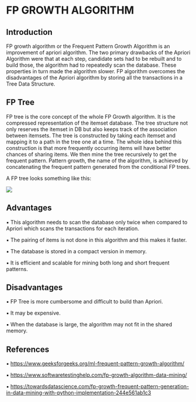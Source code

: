 # FP GROWTH ALGORITHM

## Introduction

FP growth algorithm or the Frequent Pattern Growth Algorithm is an improvement of apriori algorithm. The two primary drawbacks of the Apriori Algorithm were that at each step, candidate sets had to be rebuilt and to build those, the algorithm had to repeatedly scan the database. These properties in turn made the algorithm slower. FP algorithm overcomes the disadvantages of the Apriori algorithm by storing all the transactions in a Tree Data Structure.

## FP Tree

FP tree is the core concept of the whole FP Growth algorithm. It is the compressed representation of the itemset database. The tree structure not only reserves the itemset in DB but also keeps track of the association between itemsets. The tree is constructed by taking each itemset and mapping it to a path in the tree one at a time. The whole idea behind this construction is that more frequently occurring items will have better chances of sharing items. We then mine the tree recursively to get the frequent pattern. Pattern growth, the name of the algorithm, is achieved by concatenating the frequent pattern generated from the conditional FP trees.

A FP tree looks something like this:

![](https://miro.medium.com/max/875/1*P5CAJ1_b89rO09e6hFkWKA.png)

## Advantages

▪ This algorithm needs to scan the database only twice when compared to Apriori which scans the transactions for each iteration.

▪ The pairing of items is not done in this algorithm and this makes it faster.

▪ The database is stored in a compact version in memory.

▪ It is efficient and scalable for mining both long and short frequent patterns.

## Disadvantages

▪ FP Tree is more cumbersome and difficult to build than Apriori.

▪ It may be expensive.

▪ When the database is large, the algorithm may not fit in the shared memory.

## References

▪ https://www.geeksforgeeks.org/ml-frequent-pattern-growth-algorithm/

▪ https://www.softwaretestinghelp.com/fp-growth-algorithm-data-mining/

▪ https://towardsdatascience.com/fp-growth-frequent-pattern-generation-in-data-mining-with-python-implementation-244e561ab1c3
